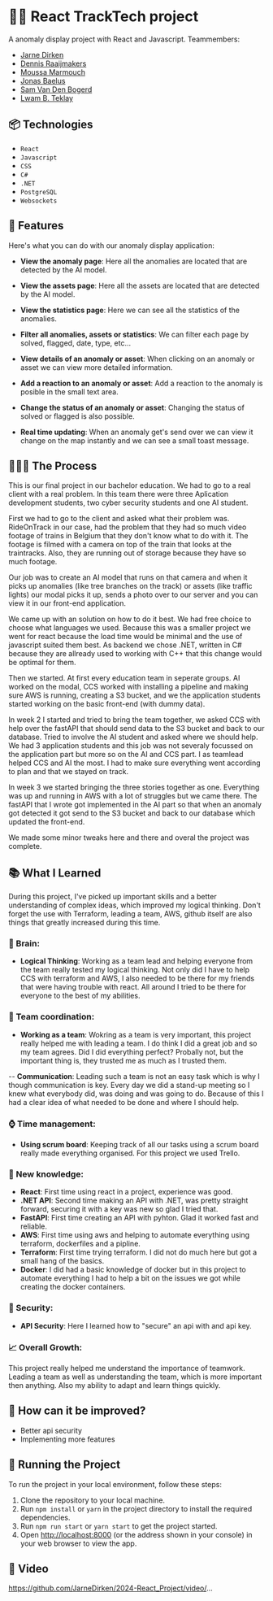 ﻿# 🥷🏽 React TrackTech project

A anomaly display project with React and Javascript. Teammembers:

- [Jarne Dirken](https://github.com/jarnedirken)
- [Dennis Raaijmakers](https://github.com/dennis-r)
- [Moussa Marmouch](https://github.com/moussamarmouch)
- [Jonas Baelus](https://github.com/JonasBaelus)
- [Sam Van Den Bogerd](https://github.com/samvandenbogerd)
- [Lwam B. Teklay](https://github.com/LwamB)

## 📦 Technologies

- `React`
- `Javascript`
- `CSS`
- `C#`
- `.NET`
- `PostgreSQL`
- `Websockets`

## 🦄 Features

Here's what you can do with our anomaly display application:

- **View the anomaly page**: Here all the anomalies are located that are detected by the AI model.

- **View the assets page**: Here all the assets are located that are detected by the AI model.

- **View the statistics page**: Here we can see all the statistics of the anomalies.

- **Filter all anomalies, assets or statistics**: We can filter each page by solved, flagged, date, type, etc...

- **View details of an anomaly or asset**: When clicking on an anomaly or asset we can view more detailed information.

- **Add a reaction to an anomaly or asset**: Add a reaction to the anomaly is posible in the small text area.

- **Change the status of an anomaly or asset**: Changing the status of solved or flagged is also possible.

- **Real time updating**: When an anomaly get's send over we can view it change on the map instantly and we can see a small toast message.

## 👩🏽‍🍳 The Process

This is our final project in our bachelor education. We had to go to a real client with a real problem. In this team there were three Aplication development students, two cyber security students and one AI student.

First we had to go to the client and asked what their problem was. RideOnTrack in our case, had the problem that they had so much video footage of trains in Belgium that they don't know what to do with it. The footage is filmed with a camera on top of the train that looks at the traintracks. Also, they are running out of storage because they have so much footage.

Our job was to create an AI model that runs on that camera and when it picks up anomalies (like tree branches on the track) or assets (like traffic lights) our modal picks it up, sends a photo over to our server and you can view it in our front-end application.

We came up with an solution on how to do it best. We had free choice to choose what languages we used. Because this was a smaller project we went for react because the load time would be minimal and the use of javascript suited them best. As backend we chose .NET, written in C# because they are allready used to working with C++ that this change would be optimal for them.

Then we started. At first every education team in seperate groups. AI worked on the modal, CCS worked with installing a pipeline and making sure AWS is running, creating a S3 bucket, and we the application students started working on the basic front-end (with dummy data).

In week 2 I started and tried to bring the team together, we asked CCS with help over the fastAPI that should send data to the S3 bucket and back to our database. Tried to involve the AI student and asked where we should help. We had 3 application students and this job was not severaly focussed on the application part but more so on the AI and CCS part. I as teamlead helped CCS and AI the most. I had to make sure everything went according to plan and that we stayed on track.

In week 3 we started bringing the three stories together as one. Everything was up and running in AWS with a lot of struggles but we came there. The fastAPI that I wrote got implemented in the AI part so that when an anomaly got detected it got send to the S3 bucket and back to our database which updated the front-end.

We made some minor tweaks here and there and overal the project was complete.

## 📚 What I Learned

During this project, I've picked up important skills and a better understanding of complex ideas, which improved my logical thinking. Don't forget the use with Terraform, leading a team, AWS, github itself are also things that greatly increased during this time.

### 🧠 Brain:

- **Logical Thinking**: Working as a team lead and helping everyone from the team really tested my logical thinking. Not only did I have to help CCS with terraform and AWS, I also needed to be there for my friends that were having trouble with react. All around I tried to be there for everyone to the best of my abilities.

### 📏 Team coordination:

- **Working as a team**: Wokring as a team is very important, this project really helped me with leading a team. I do think I did a great job and so my team agrees. Did I did everything perfect? Probally not, but the important thing is, they trusted me as much as I trusted them.

-- **Communication**: Leading such a team is not an easy task which is why I though communication is key. Every day we did a stand-up meeting so I knew what everybody did, was doing and was going to do. Because of this I had a clear idea of what needed to be done and where I should help.

### ⌚ Time management:

- **Using scrum board**: Keeping track of all our tasks using a scrum board really made everything organised. For this project we used Trello.

### 📓 New knowledge:

- **React**: First time using react in a project, experience was good.
- **.NET API**: Second time making an API with .NET, was pretty straight forward, securing it with a key was new so glad I tried that.
- **FastAPI**: First time creating an API with pyhton. Glad it worked fast and reliable.
- **AWS**: First time using aws and helping to automate everything using terraform, dockerfiles and a pipline.
- **Terraform**: First time trying terraform. I did not do much here but got a small hang of the basics.
- **Docker**: I did had a basic knowledge of docker but in this project to automate everything I had to help a bit on the issues we got while creating the docker containers.

### 🎡 Security:

- **API Security**: Here I learned how to "secure" an api with and api key.

### 📈 Overall Growth:

This project really helped me understand the importance of teamwork. Leading a team as well as understanding the team, which is more important then anything. Also my ability to adapt and learn things quickly.

## 💭 How can it be improved?

- Better api security
- Implementing more features

## 🚦 Running the Project

To run the project in your local environment, follow these steps:

1. Clone the repository to your local machine.
2. Run `npm install` or `yarn` in the project directory to install the required dependencies.
3. Run `npm run start` or `yarn start` to get the project started.
4. Open [http://localhost:8000](http://localhost:8000) (or the address shown in your console) in your web browser to view the app.

## 🍿 Video

https://github.com/JarneDirken/2024-React_Project/video/...
